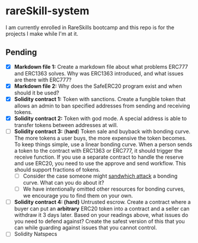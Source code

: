 # rareSkill-system
I am currently enrolled in RareSkills bootcamp and this repo is for the projects I make while I'm at it.


## Pending
- [X]  **Markdown file 1:** Create a markdown file about what problems ERC777 and ERC1363 solves. Why was ERC1363 introduced, and what issues are there with ERC777?
- [X]  **Markdown file 2:** Why does the SafeERC20 program exist and when should it be used?
- [X]  **Solidity contract 1:** Token with sanctions. Create a fungible token that allows an admin to ban specified addresses from sending and receiving tokens.
- [X]  **Solidity contract 2:** Token with god mode. A special address is able to transfer tokens between addresses at will.
- [ ]  **Solidity contract 3:** (************hard************) Token sale and buyback with bonding curve. The more tokens a user buys, the more expensive the token becomes. To keep things simple, use a linear bonding curve. When a person sends a token to the contract with ERC1363 or ERC777, it should trigger the receive function. If you use a separate contract to handle the reserve and use ERC20, you need to use the approve and send workflow. This should support fractions of tokens.
    - [ ]  Consider the case someone might [sandwhich attack](https://medium.com/coinmonks/defi-sandwich-attack-explain-776f6f43b2fd) a bonding curve. What can you do about it?
    - [ ]  We have intentionally omitted other resources for bonding curves, we encourage you to find them on your own.
- [ ]  **Solidity contract 4: (hard)** Untrusted escrow. Create a contract where a buyer can put an ******************arbitrary****************** ERC20 token into a contract and a seller can withdraw it 3 days later. Based on your readings above, what issues do you need to defend against? Create the safest version of this that you can while guarding against issues that you cannot control.
- [ ] Solidity Natspecs